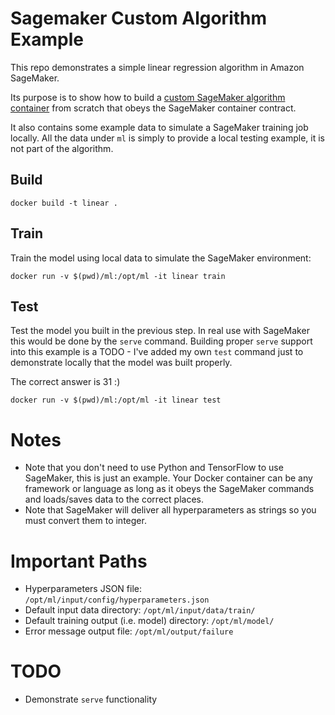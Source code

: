 # Sagemaker Custom Algorithm Example

This repo demonstrates a simple linear regression algorithm in Amazon SageMaker.

Its purpose is to show how to build a [custom SageMaker algorithm container](https://docs.aws.amazon.com/sagemaker/latest/dg/your-algorithms-training-algo-dockerfile.html) from scratch that obeys the SageMaker container contract.

It also contains some example data to simulate a SageMaker training job locally.  All the data under `ml` is simply to provide a local testing example, it is not part of the algorithm.

## Build

`docker build -t linear .`

## Train

Train the model using local data to simulate the SageMaker environment:

`docker run -v $(pwd)/ml:/opt/ml -it linear train`

## Test

Test the model you built in the previous step.  In real use with SageMaker this would be done by the `serve` command.  Building proper `serve` support into this example is a TODO - I've added my own `test` command just to demonstrate locally that the model was built properly.

The correct answer is 31 :)

`docker run -v $(pwd)/ml:/opt/ml -it linear test`

# Notes

* Note that you don't need to use Python and TensorFlow to use SageMaker, this is just an example.  Your Docker container can be any framework or language as long as it obeys the SageMaker commands and loads/saves data to the correct places.
* Note that SageMaker will deliver all hyperparameters as strings so you must convert them to integer.

# Important Paths

* Hyperparameters JSON file: `/opt/ml/input/config/hyperparameters.json`
* Default input data directory:  `/opt/ml/input/data/train/`
* Default training output (i.e. model) directory:  `/opt/ml/model/`
* Error message output file:  `/opt/ml/output/failure`

# TODO

* Demonstrate `serve` functionality
